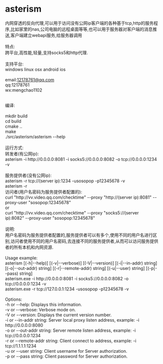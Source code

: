 # asterism
内网穿透的反向代理,可以用于访问没有公网ip客户端的各种基于tcp,http的服务程序,比如家里的nas,公司电脑的远程桌面等等,也可以用于服务器对客户端的消息推送,客户端建立webapi服务,给服务器调用<br>
<br>
特点:<br>
跨平台,高性能,轻量,支持socks5和http代理.<br>
<br>
支持平台:<br>
windows linux osx android ios<br>
<br>
email:12178761@qq.com<br>
qq:12178761<br>
wx:mengchao1102<br>

<br>
编译:<br>
<br>
mkdir build<br>
cd build<br>
cmake ..<br>
make<br>
./src/asterism/asterism --help<br>
<br>
运行方式:<br>
转发者(有公网ip):<br>
asterism -i http://0.0.0.0:8081 -i socks5://0.0.0.0:8082 -o tcp://0.0.0.0:1234 -v<br>
<br>
服务提供者(没有公网ip):<br>
asterism -r tcp://(server ip):1234 -usosopop -p12345678 -v<br>	asterism -r
<br>	
访问者(用户名密码为服务提供者配置的):<br>	
curl "http://vv.video.qq.com/checktime" --proxy "http://(server ip):8081" --proxy-user "sosopop:12345678"<br>	
or<br>	
curl "http://vv.video.qq.com/checktime" --proxy "socks5://(server ip):8082" --proxy-user "sosopop:12345678"<br>	
<br>	
说明:<br>	
用户名密码为服务提供者配置的,服务提供者可以有多个,使用不同的用户名进行区别,访问者使用不同的用户名密码,去连接不同的服务提供者,从而可以访问服务提供者的所有本机和内网资源.<br>	
<br>	
Usage example:<br>	
    asterism [(-h|--help)] [(-v|--verbose)] [(-V|--version)] [(-i|--in-addr) string] [(-o|--out-addr) string] [(-r|--remote-addr) string] [(-u|--user) string] [(-p|--pass) string]<br>	
    asterism.exe -i http://0.0.0.0:8081 -i socks5://0.0.0.0:8082 -o tcp://0.0.0.0:1234 -v<br>	
    asterism.exe -r tcp://127.0.0.1:1234 -usosopop -p12345678 -v<br>	
<br>	
Options:<br>	
    -h or --help: Displays this information.<br>	
    -v or --verbose: Verbose mode on.<br>	
    -V or --version: Displays the current version number.<br>	
    -i or --in-addr string: Server local proxy listen address, example: -i http://0.0.0.0:8080<br>	
    -o or --out-addr string: Server remote listen address, example: -i tcp://0.0.0.0:1234<br>	
    -r or --remote-addr string: Client connect to address, example: -i tcp://1.1.1.1:1234<br>	
    -u or --user string: Client username for Server authorization.<br>	
    -p or --pass string: Client password for Server authorization.<br>
